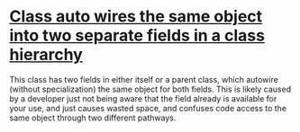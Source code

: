 # [Class auto wires the same object into two separate fields in a class hierarchy](http://fb-contrib.sourceforge.net/bugdescriptions.html#WI_DUPLICATE_WIRED_TYPES)

This class has two fields in either itself or a parent class, which autowire (without specialization) the same object
    		for both fields. This is likely caused by a developer just not being aware that the field already is available for your use,
    		and just causes wasted space, and confuses code access to the same object through two different pathways.